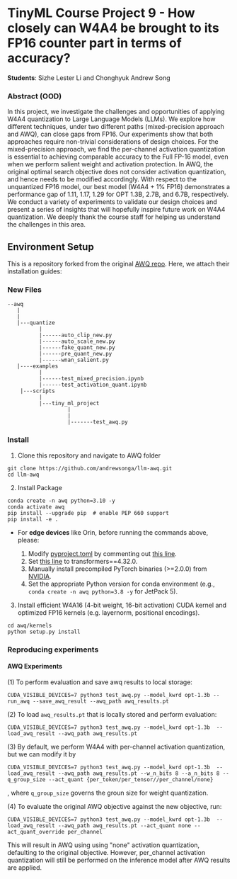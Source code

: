 # TinyML Course Project 9 - How closely can W4A4 be brought to its FP16 counter part in terms of accuracy?  

**Students**: Sizhe Lester Li and Chonghyuk Andrew Song

### Abstract (OOD)
In this project, we investigate the challenges and opportunities of applying W4A4 quantization to Large Language Models (LLMs). We explore how different techniques, under two different paths (mixed-precision approach and AWQ), can close gaps from FP16. Our experiments show that both approaches require non-trivial considerations of design choices. For the mixed-precision approach, we find the per-channel activation quantization is essential to achieving comparable accuracy to the Full FP-16 model, even when we perform salient weight and activation protection. In AWQ, the original optimal search objective does not consider activation quantization, and hence needs to be modified accordingly. With respect to the unquantized FP16 model, our best model (W4A4 + 1\% FP16) demonstrates a performance gap of 1.11, 1.17, 1.29 for OPT 1.3B, 2.7B, and 6.7B, respectively. We conduct a variety of experiments to validate our design choices and present a series of insights that will hopefully inspire future work on W4A4 quantization. We deeply thank the course staff for helping us understand the challenges in this area. 
    
## Environment Setup
This is a repository forked from the original [AWQ repo](https://github.com/andrewsonga/llm-awq). Here, we attach their installation guides:

### New Files

```
--awq
   |
   |
   |---quantize
          |
          |------auto_clip_new.py
          |------auto_scale_new.py
          |------fake_quant_new.py
          |------pre_quant_new.py
          |------wnan_salient.py
   |----examples
          |
          |------test_mixed_precision.ipynb
          |------test_activation_quant.ipynb
    |---scripts
          |
          |---tiny_ml_project
                   |
                   |
                   |-------test_awq.py

```

### Install

1. Clone this repository and navigate to AWQ folder
```
git clone https://github.com/andrewsonga/llm-awq.git
cd llm-awq
```

2. Install Package
```
conda create -n awq python=3.10 -y
conda activate awq
pip install --upgrade pip  # enable PEP 660 support
pip install -e .
```

* For **edge devices** like Orin, before running the commands above, please:

    1. Modify [pyproject.toml](pyproject.toml) by commenting out [this line](https://github.com/mit-han-lab/llm-awq/blob/3fce69061682fdd528824e5da3d03a8a8b545f2a/pyproject.toml#L17).
    2. Set [this line](https://github.com/mit-han-lab/llm-awq/blob/3fce69061682fdd528824e5da3d03a8a8b545f2a/pyproject.toml#18) to transformers==4.32.0.
    3. Manually install precompiled PyTorch binaries (>=2.0.0) from [NVIDIA](https://forums.developer.nvidia.com/t/pytorch-for-jetson/72048).
    4. Set the appropriate Python version for conda environment (e.g., `conda create -n awq python=3.8 -y` for JetPack 5).
  
3. Install efficient W4A16 (4-bit weight, 16-bit activation) CUDA kernel and optimized FP16 kernels (e.g. layernorm, positional encodings).
```
cd awq/kernels
python setup.py install
```

### Reproducing experiments

#### AWQ Experiments

(1) To perform evaluation and save awq results to local storage:
```{bash}
CUDA_VISIBLE_DEVICES=7 python3 test_awq.py --model_kwrd opt-1.3b --run_awq --save_awq_result --awq_path awq_results.pt
```

(2) To load `awq_results.pt` that is locally stored and perform evaluation:
```{bash}
CUDA_VISIBLE_DEVICES=7 python3 test_awq.py --model_kwrd opt-1.3b  --load_awq_result --awq_path awq_results.pt
```

(3) By default, we perform W4A4 with per-channel activation quantization, but we can modify it by
```{bash}
CUDA_VISIBLE_DEVICES=7 python3 test_awq.py --model_kwrd opt-1.3b  --load_awq_result --awq_path awq_results.pt --w_n_bits 8 --a_n_bits 8 --q_group_size --act_quant {per_token/per_tensor//per_channel/none}
```
, where `q_group_size` governs the groun size for weight quantization.


(4) To evaluate the original AWQ objective against the new objective, run:
```{bash}
CUDA_VISIBLE_DEVICES=7 python3 test_awq.py --model_kwrd opt-1.3b  --load_awq_result --awq_path awq_results.pt --act_quant none --act_quant_override per_channel
```
This will result in AWQ using using "none" activation quantization, defaulting to the original objective. However, per_channel activation quantization will still be performed on the inference model after AWQ results are applied.